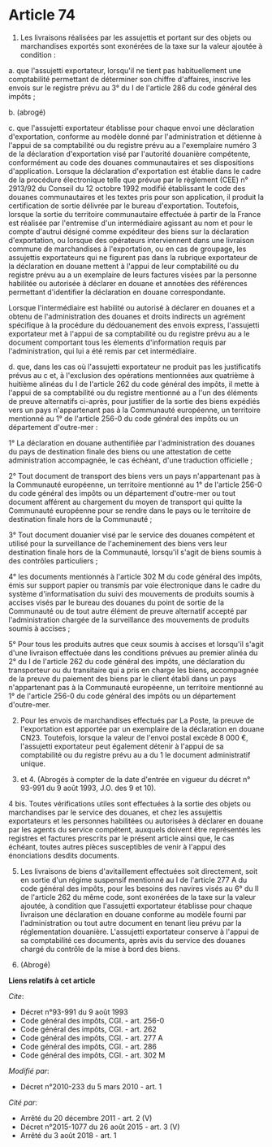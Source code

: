 # Article 74

1. Les livraisons réalisées par les assujettis et portant sur des objets ou marchandises exportés sont exonérées de la taxe
sur la valeur ajoutée à condition :

a. que l'assujetti exportateur, lorsqu'il ne tient pas habituellement une comptabilité permettant de déterminer son chiffre
d'affaires, inscrive les envois sur le registre prévu au 3° du I de l'article 286 du code général des impôts ;

b. (abrogé)

c. que l'assujetti exportateur établisse pour chaque envoi une déclaration d'exportation, conforme au modèle donné par
l'administration et détienne à l'appui de sa comptabilité ou du registre prévu au a l'exemplaire numéro 3 de la déclaration
d'exportation visé par l'autorité douanière compétente, conformément au code des douanes communautaires et ses dispositions
d'application. Lorsque la déclaration d'exportation est établie dans le cadre de la procédure électronique telle que prévue
par le règlement (CEE) n° 2913/92 du Conseil du 12 octobre 1992 modifié établissant le code des douanes communautaires et les
textes pris pour son application, il produit la certification de sortie délivrée par le bureau d'exportation. Toutefois,
lorsque la sortie du territoire communautaire effectuée à partir de la France est réalisée par l'entremise d'un intermédiaire
agissant au nom et pour le compte d'autrui désigné comme expéditeur des biens sur la déclaration d'exportation, ou lorsque
des opérateurs interviennent dans une livraison commune de marchandises à l'exportation, ou en cas de groupage, les
assujettis exportateurs qui ne figurent pas dans la rubrique exportateur de la déclaration en douane mettent à l'appui de
leur comptabilité ou du registre prévu au a un exemplaire de leurs factures visées par la personne habilitée ou autorisée à
déclarer en douane et annotées des références permettant d'identifier la déclaration en douane correspondante.

Lorsque l'intermédiaire est habilité ou autorisé à déclarer en douanes et a obtenu de l'administration des douanes et droits
indirects un agrément spécifique à la procédure du dédouanement des envois express, l'assujetti exportateur met à l'appui de
sa comptabilité ou du registre prévu au a le document comportant tous les élements d'information requis par l'administration,
qui lui a été remis par cet intermédiaire.

d. que, dans les cas où l'assujetti exportateur ne produit pas les justificatifs prévus au c et, à l'exclusion des opérations
mentionnées aux quatrième à huitième alinéas du I de l'article 262 du code général des impôts, il mette à l'appui de sa
comptabilité ou du registre mentionné au a l'un des éléments de preuve alternatifs ci-après, pour justifier de la sortie des
biens expédiés vers un pays n'appartenant pas à la Communauté européenne, un territoire mentionné au 1° de l'article 256-0 du
code général des impôts ou un département d'outre-mer :

1° La déclaration en douane authentifiée par l'administration des douanes du pays de destination finale des biens ou une
attestation de cette administration accompagnée, le cas échéant, d'une traduction officielle ;

2° Tout document de transport des biens vers un pays n'appartenant pas à la Communauté européenne, un territoire mentionné au
1° de l'article 256-0 du code général des impôts ou un département d'outre-mer ou tout document afférent au chargement du
moyen de transport qui quitte la Communauté européenne pour se rendre dans le pays ou le territoire de destination finale
hors de la Communauté ;

3° Tout document douanier visé par le service des douanes compétent et utilisé pour la surveillance de l'acheminement des
biens vers leur destination finale hors de la Communauté, lorsqu'il s'agit de biens soumis à des contrôles particuliers ;

4° les documents mentionnés à l'article 302 M du code général des impôts, émis sur support papier ou transmis par voie
électronique dans le cadre du système d'informatisation du suivi des mouvements de produits soumis à accises visés par le
bureau des douanes du point de sortie de la Communauté ou de tout autre élément de preuve alternatif accepté par
l'administration chargée de la surveillance des mouvements de produits soumis à accises ;

5° Pour tous les produits autres que ceux soumis à accises et lorsqu'il s'agit d'une livraison effectuée dans les conditions
prévues au premier alinéa du 2° du I de l'article 262 du code général des impôts, une déclaration du transporteur ou du
transitaire qui a pris en charge les biens, accompagnée de la preuve du paiement des biens par le client établi dans un pays
n'appartenant pas à la Communauté européenne, un territoire mentionné au 1° de l'article 256-0 du code général des impôts ou
un département d'outre-mer.

2. Pour les envois de marchandises effectués par La Poste, la preuve de l'exportation est apportée par un exemplaire de la
déclaration en douane CN23. Toutefois, lorsque la valeur de l'envoi postal excède 8 000 €, l'assujetti exportateur peut
également détenir à l'appui de sa comptabilité ou du registre prévu au a du 1 le document administratif unique.

3. et 4. (Abrogés à compter de la date d'entrée en vigueur du décret n° 93-991 du 9 août 1993, J.O. des 9 et 10).

4 bis. Toutes vérifications utiles sont effectuées à la sortie des objets ou marchandises par le service des douanes, et chez
les assujettis exportateurs et les personnes habilitées ou autorisées à déclarer en douane par les agents du service
compétent, auxquels doivent être représentés les registres et factures prescrits par le présent article ainsi que, le cas
échéant, toutes autres pièces susceptibles de venir à l'appui des énonciations desdits documents.

5. Les livraisons de biens d'avitaillement effectuées soit directement, soit en sortie d'un régime suspensif mentionné au I
de l'article 277 A du code général des impôts, pour les besoins des navires visés au 6° du II de l'article 262 du même code,
sont exonérées de la taxe sur la valeur ajoutée, à condition que l'assujetti exportateur établisse pour chaque livraison une
déclaration en douane conforme au modèle fourni par l'administration ou tout autre document en tenant lieu prévu par la
réglementation douanière. L'assujetti exportateur conserve à l'appui de sa comptabilité ces documents, après avis du service
des douanes chargé du contrôle de la mise à bord des biens.

6. (Abrogé)

**Liens relatifs à cet article**

_Cite_:

  - Décret n°93-991 du 9 août 1993
  - Code général des impôts, CGI. - art. 256-0
  - Code général des impôts, CGI. - art. 262
  - Code général des impôts, CGI. - art. 277 A
  - Code général des impôts, CGI. - art. 286
  - Code général des impôts, CGI. - art. 302 M

_Modifié par_:

  - Décret n°2010-233 du 5 mars 2010 - art. 1

_Cité par_:

  - Arrêté du 20 décembre 2011 - art. 2 (V)
  - Décret n°2015-1077 du 26 août 2015 - art. 3 (V)
  - Arrêté du 3 août 2018 - art. 1
